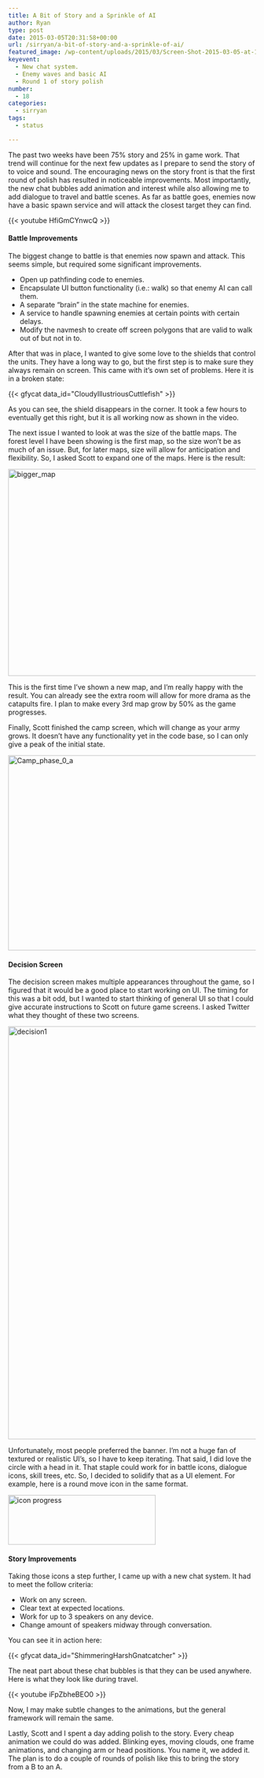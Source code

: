 ```yaml
---
title: A Bit of Story and a Sprinkle of AI
author: Ryan
type: post
date: 2015-03-05T20:31:58+00:00
url: /sirryan/a-bit-of-story-and-a-sprinkle-of-ai/
featured_image: /wp-content/uploads/2015/03/Screen-Shot-2015-03-05-at-1.18.57-PM-e1425579863658.png
keyevent:
  - New chat system.
  - Enemy waves and basic AI
  - Round 1 of story polish
number:
  - 18
categories:
  - sirryan
tags:
  - status

---
```

The past two weeks have been 75% story and 25% in game work. That trend will continue for the next few updates as I prepare to send the story of to voice and sound. The encouraging news on the story front is that the first round of polish has resulted in noticeable improvements. Most importantly, the new chat bubbles add animation and interest while also allowing me to add dialogue to travel and battle scenes. As far as battle goes, enemies now have a basic spawn service and will attack the closest target they can find.
<!--more-->

<div class="inlineimg">
  {{< youtube HfiGmCYnwcQ >}}
</div>

#### Battle Improvements

The biggest change to battle is that enemies now spawn and attack. This seems simple, but required some significant improvements.

  * Open up pathfinding code to enemies.
  * Encapsulate UI button functionality (i.e.: walk) so that enemy AI can call them.
  * A separate &#8220;brain&#8221; in the state machine for enemies.
  * A service to handle spawning enemies at certain points with certain delays.
  * Modify the navmesh to create off screen polygons that are valid to walk out of but not in to.

After that was in place, I wanted to give some love to the shields that control the units. They have a long way to go, but the first step is to make sure they always remain on screen. This came with it&#8217;s own set of problems. Here it is in a broken state:

<div class="inlineimg">
  {{< gfycat data_id="CloudyIllustriousCuttlefish" >}}
</div>

As you can see, the shield disappears in the corner. It took a few hours to eventually get this right, but it is all working now as shown in the video.

The next issue I wanted to look at was the size of the battle maps. The forest level I have been showing is the first map, so the size won&#8217;t be as much of an issue. But, for later maps, size will allow for anticipation and flexibility. So, I asked Scott to expand one of the maps. Here is the result:

<div class="inlineimg">
  <img class="alignnone size-large wp-image-1971" src="/wp-content/uploads/2015/03/bigger_map.jpg" alt="bigger_map" width="625" height="420" />
</div>

This is the first time I&#8217;ve shown a new map, and I&#8217;m really happy with the result. You can already see the extra room will allow for more drama as the catapults fire. I plan to make every 3rd map grow by 50% as the game progresses.

Finally, Scott finished the camp screen, which will change as your army grows. It doesn&#8217;t have any functionality yet in the code base, so I can only give a peak of the initial state.

<div class="inlineimg">
  <img class="alignnone size-large wp-image-1972" src="/wp-content/uploads/2015/03/Camp_phase_0_a.jpg" alt="Camp_phase_0_a" width="625" height="396" />
</div>

#### Decision Screen

The decision screen makes multiple appearances throughout the game, so I figured that it would be a good place to start working on UI. The timing for this was a bit odd, but I wanted to start thinking of general UI so that I could give accurate instructions to Scott on future game screens. I asked Twitter what they thought of these two screens.

<div class="inlineimg">
  <img class="alignnone size-large wp-image-1973" src="/wp-content/uploads/2015/03/decision1.png" alt="decision1" width="625" height="838" />
</div>

Unfortunately, most people preferred the banner. I&#8217;m not a huge fan of textured or realistic UI&#8217;s, so I have to keep iterating. That said, I did love the circle with a head in it. That staple could work for in battle icons, dialogue icons, skill trees, etc. So, I decided to solidify that as a UI element. For example, here is a round move icon in the same format.

<div class="inlineimg">
  <img class="alignnone size-full wp-image-1974" src="/wp-content/uploads/2015/03/icon-progress.png" alt="icon progress" width="300" height="101" />
</div>

#### Story Improvements

Taking those icons a step further, I came up with a new chat system. It had to meet the follow criteria:

  * Work on any screen.
  * Clear text at expected locations.
  * Work for up to 3 speakers on any device.
  * Change amount of speakers midway through conversation.

You can see it in action here:

<div class="inlineimg">
  {{< gfycat data_id="ShimmeringHarshGnatcatcher" >}}
</div>

The neat part about these chat bubbles is that they can be used anywhere. Here is what they look like during travel.

<div class="inlineimg">
  {{< youtube iFpZbheBEO0 >}}
</div>

Now, I may make subtle changes to the animations, but the general framework will remain the same.

Lastly, Scott and I spent a day adding polish to the story. Every cheap animation we could do was added. Blinking eyes, moving clouds, one frame animations, and changing arm or head positions. You name it, we added it. The plan is to do a couple of rounds of polish like this to bring the story from a B to an A.